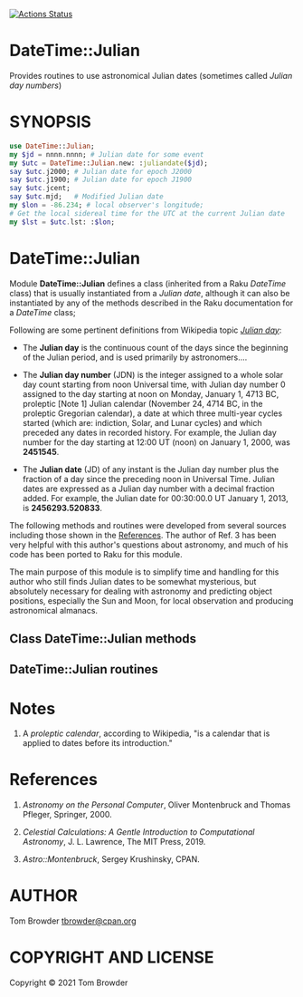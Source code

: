[![Actions Status](https://github.com/tbrowder/DateTime-Julian/workflows/test/badge.svg)](https://github.com/tbrowder/DateTime-Julian/actions)

DateTime::Julian
================

Provides routines to use astronomical Julian dates (sometimes called *Julian day numbers*)

SYNOPSIS
========

```raku
use DateTime::Julian;
my $jd = nnnn.nnnn; # Julian date for some event
my $utc = DateTime::Julian.new: :juliandate($jd);
say $utc.j2000; # Julian date for epoch J2000
say $utc.j1900; # Julian date for epoch J1900
say $utc.jcent;
say $utc.mjd;   # Modified Julian date
my $lon = -86.234; # local observer's longitude;
# Get the local sidereal time for the UTC at the current Julian date
my $lst = $utc.lst: :$lon;
```

DateTime::Julian
================

Module **DateTime::Julian** defines a class (inherited from a Raku *DateTime* class) that is usually instantiated from a *Julian date*, although it can also be instantiated by any of the methods described in the Raku documentation for a *DateTime* class;

Following are some pertinent definitions from Wikipedia topic [*Julian day*](https://en.m.wikipedia.org/wiki/Julian_day):

  * The **Julian day** is the continuous count of the days since the beginning of the Julian period, and is used primarily by astronomers....

  * The **Julian day number** (JDN) is the integer assigned to a whole solar day count starting from noon Universal time, with Julian day number 0 assigned to the day starting at noon on Monday, January 1, 4713 BC, proleptic [Note 1] Julian calendar (November 24, 4714 BC, in the proleptic Gregorian calendar), a date at which three multi-year cycles started (which are: indiction, Solar, and Lunar cycles) and which preceded any dates in recorded history. For example, the Julian day number for the day starting at 12:00 UT (noon) on January 1, 2000, was **2451545**.

  * The **Julian date** (JD) of any instant is the Julian day number plus the fraction of a day since the preceding noon in Universal Time. Julian dates are expressed as a Julian day number with a decimal fraction added. For example, the Julian date for 00:30:00.0 UT January 1, 2013, is **2456293.520833**.

The following methods and routines were developed from several sources including those shown in the [References](#References). The author of Ref. 3 has been very helpful with this author's questions about astronomy, and much of his code has been ported to Raku for this module. 

The main purpose of this module is to simplify time and handling for this author who still finds Julian dates to be somewhat mysterious, but absolutely necessary for dealing with astronomy and predicting object positions, especially the Sun and Moon, for local observation and producing astronomical almanacs.

Class DateTime::Julian methods
------------------------------

DateTime::Julian routines
-------------------------

Notes
=====

1. A *proleptic calendar*, according to Wikipedia, "is a calendar that is applied to dates before its introduction."

References
==========

1. *Astronomy on the Personal Computer*, Oliver Montenbruck and Thomas Pfleger, Springer, 2000.

2. *Celestial Calculations: A Gentle Introduction to Computational Astronomy*, J. L. Lawrence, The MIT Press, 2019.

3. *Astro::Montenbruck*, Sergey Krushinsky, CPAN.

AUTHOR
======

Tom Browder <tbrowder@cpan.org>

COPYRIGHT AND LICENSE
=====================

Copyright © 2021 Tom Browder

